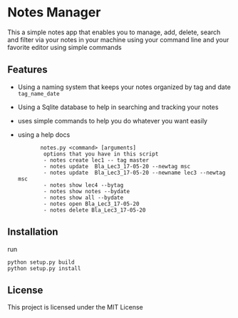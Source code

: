 # Notes Manager

This a simple notes app that enables you to manage, add, delete, search and filter via your notes in your machine using your command line and your favorite editor using simple commands 

## Features
- Using a naming system that keeps your notes organized by tag and date `tag_name_date`
- Using a Sqlite database to help in searching and tracking your notes
- uses simple commands to help you do whatever you want easily 
- using a help docs

    ```
           notes.py <command> [arguments]
            options that you have in this script 
            - notes create lec1 -- tag master 
            - notes update  Bla_Lec3_17-05-20 --newtag msc
            - notes update  Bla_Lec3_17-05-20 --newname lec3 --newtag msc
            - notes show lec4 --bytag
            - notes show notes --bydate
            - notes show all --bydate
            - notes open Bla_Lec3_17-05-20
            - notes delete Bla_Lec3_17-05-20
     ```

## Installation
run
```
python setup.py build
python setup.py install
```
## License

This project is licensed under the MIT License 

